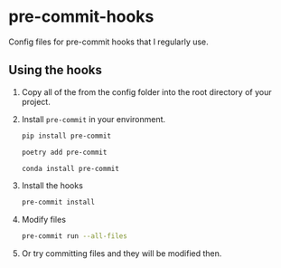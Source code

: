 # pre-commit-hooks

Config files for pre-commit hooks that I regularly use.

## Using the hooks

1. Copy all of the from the config folder into the root directory of your project.
1. Install `pre-commit` in your environment.

    ```bash
    pip install pre-commit

    poetry add pre-commit

    conda install pre-commit
    ```

1. Install the hooks

    ```bash
    pre-commit install
    ```

1. Modify files

    ```bash
    pre-commit run --all-files
    ```

1. Or try committing files and they will be modified then.
